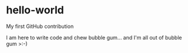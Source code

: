 # hello-world
My first GitHub contribution

I am here to write code and chew bubble gum... and I'm all out of bubble gum >:-)
